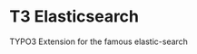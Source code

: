 T3 Elasticsearch
==============================================================

TYPO3 Extension for the famous elastic-search
